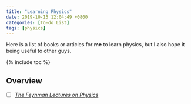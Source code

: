```yaml
---
title: "Learning Physics"
date: 2019-10-15 12:04:49 +0800
categories: [To-do List]
tags: [physics]
---
```


Here is a list of books or articles for **me** to learn physics, but I also hope it being useful to other guys.

{% include toc %}

## Overview

- [ ] *[The Feynman Lectures on Physics](http://www.feynmanlectures.caltech.edu/)*

